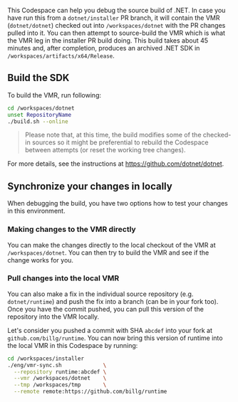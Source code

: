 <!--
########  ########    ###    ########     ######## ##     ## ####  ######
##     ## ##         ## ##   ##     ##       ##    ##     ##  ##  ##    ##
##     ## ##        ##   ##  ##     ##       ##    ##     ##  ##  ##
########  ######   ##     ## ##     ##       ##    #########  ##   ######
##   ##   ##       ######### ##     ##       ##    ##     ##  ##        ##
##    ##  ##       ##     ## ##     ##       ##    ##     ##  ##  ##    ##
##     ## ######## ##     ## ########        ##    ##     ## ####  ######
-->

This Codespace can help you debug the source build of .NET. In case you have run this from a
`dotnet/installer` PR branch, it will contain the VMR (`dotnet/dotnet`) checked out into
`/workspaces/dotnet` with the PR changes pulled into it. You can then attempt to source-build
the VMR which is what the VMR leg in the installer PR build doing. This build takes about 45
minutes and, after completion, produces an archived .NET SDK in `/workspaces/artifacts/x64/Release`.

## Build the SDK

To build the VMR, run following:
```bash
cd /workspaces/dotnet
unset RepositoryName
./build.sh --online
```

> Please note that, at this time, the build modifies some of the checked-in sources so it might
be preferential to rebuild the Codespace between attempts (or reset the working tree changes).

For more details, see the instructions at https://github.com/dotnet/dotnet.

## Synchronize your changes in locally

When debugging the build, you have two options how to test your changes in this environment.

### Making changes to the VMR directly

You can make the changes directly to the local checkout of the VMR at `/workspaces/dotnet`. You
can then try to build the VMR and see if the change works for you.

### Pull changes into the local VMR

You can also make a fix in the individual source repository (e.g. `dotnet/runtime`) and push the
fix into a branch (can be in your fork too). Once you have the commit pushed, you can pull this
version of the repository into the VMR locally.

Let's consider you pushed a commit with SHA `abcdef` into your fork at `github.com/billg/runtime`.
You can now bring this version of runtime into the local VMR in this Codespace by running:

```bash
cd /workspaces/installer
./eng/vmr-sync.sh             \
  --repository runtime:abcdef \
  --vmr /workspaces/dotnet    \
  --tmp /workspaces/tmp       \
  --remote remote:https://github.com/billg/runtime
```
